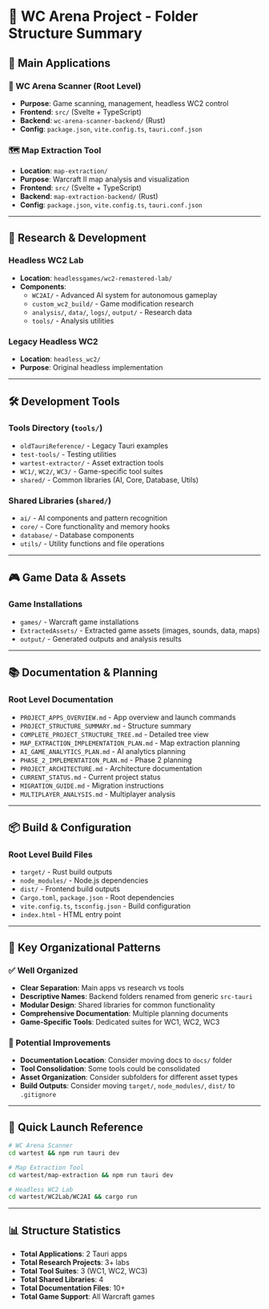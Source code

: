 # 📁 WC Arena Project - Folder Structure Summary

## 🎯 **Main Applications**

### **📱 WC Arena Scanner** (Root Level)
- **Purpose**: Game scanning, management, headless WC2 control
- **Frontend**: `src/` (Svelte + TypeScript)
- **Backend**: `wc-arena-scanner-backend/` (Rust)
- **Config**: `package.json`, `vite.config.ts`, `tauri.conf.json`

### **🗺️ Map Extraction Tool** 
- **Location**: `map-extraction/`
- **Purpose**: Warcraft II map analysis and visualization
- **Frontend**: `src/` (Svelte + TypeScript)
- **Backend**: `map-extraction-backend/` (Rust)
- **Config**: `package.json`, `vite.config.ts`, `tauri.conf.json`

---

## 🤖 **Research & Development**

### **Headless WC2 Lab**
- **Location**: `headlessgames/wc2-remastered-lab/`
- **Components**:
  - `WC2AI/` - Advanced AI system for autonomous gameplay
  - `custom_wc2_build/` - Game modification research
  - `analysis/`, `data/`, `logs/`, `output/` - Research data
  - `tools/` - Analysis utilities

### **Legacy Headless WC2**
- **Location**: `headless_wc2/`
- **Purpose**: Original headless implementation

---

## 🛠️ **Development Tools**

### **Tools Directory** (`tools/`)
- `oldTauriReference/` - Legacy Tauri examples
- `test-tools/` - Testing utilities
- `wartest-extractor/` - Asset extraction tools
- `WC1/`, `WC2/`, `WC3/` - Game-specific tool suites
- `shared/` - Common libraries (AI, Core, Database, Utils)

### **Shared Libraries** (`shared/`)
- `ai/` - AI components and pattern recognition
- `core/` - Core functionality and memory hooks
- `database/` - Database components
- `utils/` - Utility functions and file operations

---

## 🎮 **Game Data & Assets**

### **Game Installations**
- `games/` - Warcraft game installations
- `ExtractedAssets/` - Extracted game assets (images, sounds, data, maps)
- `output/` - Generated outputs and analysis results

---

## 📚 **Documentation & Planning**

### **Root Level Documentation**
- `PROJECT_APPS_OVERVIEW.md` - App overview and launch commands
- `PROJECT_STRUCTURE_SUMMARY.md` - Structure summary
- `COMPLETE_PROJECT_STRUCTURE_TREE.md` - Detailed tree view
- `MAP_EXTRACTION_IMPLEMENTATION_PLAN.md` - Map extraction planning
- `AI_GAME_ANALYTICS_PLAN.md` - AI analytics planning
- `PHASE_2_IMPLEMENTATION_PLAN.md` - Phase 2 planning
- `PROJECT_ARCHITECTURE.md` - Architecture documentation
- `CURRENT_STATUS.md` - Current project status
- `MIGRATION_GUIDE.md` - Migration instructions
- `MULTIPLAYER_ANALYSIS.md` - Multiplayer analysis

---

## 📦 **Build & Configuration**

### **Root Level Build Files**
- `target/` - Rust build outputs
- `node_modules/` - Node.js dependencies
- `dist/` - Frontend build outputs
- `Cargo.toml`, `package.json` - Root dependencies
- `vite.config.ts`, `tsconfig.json` - Build configuration
- `index.html` - HTML entry point

---

## 🎯 **Key Organizational Patterns**

### **✅ Well Organized**
- **Clear Separation**: Main apps vs research vs tools
- **Descriptive Names**: Backend folders renamed from generic `src-tauri`
- **Modular Design**: Shared libraries for common functionality
- **Comprehensive Documentation**: Multiple planning documents
- **Game-Specific Tools**: Dedicated suites for WC1, WC2, WC3

### **🤔 Potential Improvements**
- **Documentation Location**: Consider moving docs to `docs/` folder
- **Tool Consolidation**: Some tools could be consolidated
- **Asset Organization**: Consider subfolders for different asset types
- **Build Outputs**: Consider moving `target/`, `node_modules/`, `dist/` to `.gitignore`

---

## 🚀 **Quick Launch Reference**

```bash
# WC Arena Scanner
cd wartest && npm run tauri dev

# Map Extraction Tool  
cd wartest/map-extraction && npm run tauri dev

# Headless WC2 Lab
cd wartest/WC2Lab/WC2AI && cargo run
```

---

## 📊 **Structure Statistics**

- **Total Applications**: 2 Tauri apps
- **Total Research Projects**: 3+ labs
- **Total Tool Suites**: 3 (WC1, WC2, WC3)
- **Total Shared Libraries**: 4
- **Total Documentation Files**: 10+
- **Total Game Support**: All Warcraft games
